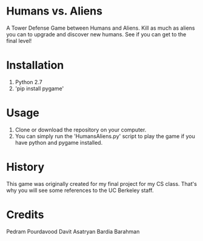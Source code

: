# Humans vs. Aliens
A Tower Defense Game between Humans and Aliens. Kill as much as aliens you can to upgrade and discover new humans. See if you can get to the final level!

# Installation
1. Python 2.7
2. 'pip install pygame'

# Usage
1. Clone or download the repository on your computer.
2. You can simply run the 'HumansAliens.py' script to play the game if you have python and pygame installed.

# History
This game was originally created for my final project for my CS class. That's why you will see some references to the UC Berkeley staff.

# Credits
Pedram Pourdavood
Davit Asatryan
Bardia Barahman

